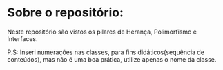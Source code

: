 # Sobre o repositório:

Neste repositório são vistos os pilares de Herança, Polimorfismo e Interfaces.

P.S: Inseri numerações nas classes, para fins didáticos(sequência de conteúdos), mas não é uma boa prática, utilize apenas o nome da classe.
